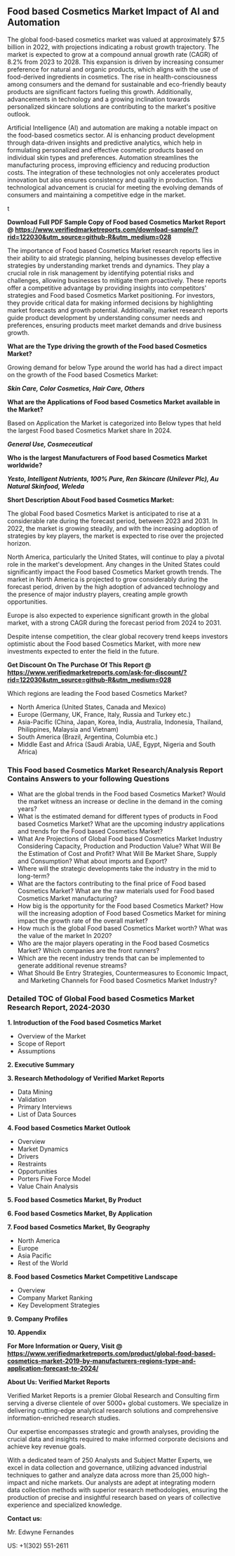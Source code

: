 <h2>Food based Cosmetics Market Impact of AI and Automation</h2><p>The global food-based cosmetics market was valued at approximately $7.5 billion in 2022, with projections indicating a robust growth trajectory. The market is expected to grow at a compound annual growth rate (CAGR) of 8.2% from 2023 to 2028. This expansion is driven by increasing consumer preference for natural and organic products, which aligns with the use of food-derived ingredients in cosmetics. The rise in health-consciousness among consumers and the demand for sustainable and eco-friendly beauty products are significant factors fueling this growth. Additionally, advancements in technology and a growing inclination towards personalized skincare solutions are contributing to the market's positive outlook.</p><p>Artificial Intelligence (AI) and automation are making a notable impact on the food-based cosmetics sector. AI is enhancing product development through data-driven insights and predictive analytics, which help in formulating personalized and effective cosmetic products based on individual skin types and preferences. Automation streamlines the manufacturing process, improving efficiency and reducing production costs. The integration of these technologies not only accelerates product innovation but also ensures consistency and quality in production. This technological advancement is crucial for meeting the evolving demands of consumers and maintaining a competitive edge in the market.</p>t</p><p id="" class=""><strong>Download Full PDF Sample Copy of Food based Cosmetics Market Report @ <a href="https://www.verifiedmarketreports.com/download-sample/?rid=122030&utm_source=github-R&utm_medium=028" target="_blank">https://www.verifiedmarketreports.com/download-sample/?rid=122030&utm_source=github-R&utm_medium=028</a></strong></p><p>The importance of&nbsp;Food based Cosmetics Market research reports lies in their ability to aid strategic planning, helping businesses develop effective strategies by understanding market trends and dynamics. They play a crucial role in risk management by identifying potential risks and challenges, allowing businesses to mitigate them proactively. These reports offer a competitive advantage by providing insights into competitors' strategies and Food based Cosmetics Market positioning. For investors, they provide critical data for making informed decisions by highlighting market forecasts and growth potential. Additionally, market research reports guide product development by understanding consumer needs and preferences, ensuring products meet market demands and drive business growth.</p><p><strong>What are the&nbsp;Type driving the growth of the Food based Cosmetics Market?</strong></p><p id="" class="">Growing demand for below Type around the world has had a direct impact on the growth of the Food based Cosmetics Market:</p><em><strong>Skin Care, Color Cosmetics, Hair Care, Others</strong></em></p><strong>What are the&nbsp;Applications&nbsp;of Food based Cosmetics Market available in the Market?</strong></p><p id="" class="">Based on Application the Market is categorized into Below types that held the largest Food based Cosmetics Market share In 2024.</p><em><strong>General Use, Cosmeceutical</strong></em></p><strong>Who is the largest Manufacturers of Food based Cosmetics Market worldwide?</strong></p><p><em><strong>Yesto, Intelligent Nutrients, 100% Pure, Ren Skincare (Unilever Plc), Au Natural Skinfood, Weleda</strong></em></p><p id="" class=""><strong>Short Description About Food based Cosmetics Market:</strong></p><p>The global Food based Cosmetics Market is anticipated to rise at a considerable rate during the forecast period, between 2023 and 2031. In 2022, the market is growing steadily, and with the increasing adoption of strategies by key players, the market is expected to rise over the projected horizon.</p><p>North America, particularly the United States, will continue to play a pivotal role in the market's development. Any changes in the United States could significantly impact the Food based Cosmetics Market growth trends. The market in North America is projected to grow considerably during the forecast period, driven by the high adoption of advanced technology and the presence of major industry players, creating ample growth opportunities.</p><p>Europe is also expected to experience significant growth in the global market, with a strong CAGR during the forecast period from 2024 to 2031.</p><p>Despite intense competition, the clear global recovery trend keeps investors optimistic about the Food based Cosmetics Market, with more new investments expected to enter the field in the future.</p><p id="" class=""><strong>Get Discount On The Purchase Of This Report @ <a href="https://www.verifiedmarketreports.com/ask-for-discount/?rid=122030&utm_source=github-R&utm_medium=028" target="_blank">https://www.verifiedmarketreports.com/ask-for-discount/?rid=122030&utm_source=github-R&utm_medium=028</a></strong></p>Which regions are leading the Food based Cosmetics Market?</p><ul><li>North America (United States, Canada and Mexico)</li><li>Europe (Germany, UK, France, Italy, Russia and Turkey etc.)</li><li>Asia-Pacific (China, Japan, Korea, India, Australia, Indonesia, Thailand, Philippines, Malaysia and Vietnam)</li><li>South America (Brazil, Argentina, Columbia etc.)</li><li>Middle East and Africa (Saudi Arabia, UAE, Egypt, Nigeria and South Africa)</li></ul><h3 id="" class="">This Food based Cosmetics Market Research/Analysis Report Contains Answers to your following Questions</h3><ul><li>What are the global trends in the Food based Cosmetics Market? Would the market witness an increase or decline in the demand in the coming years?</li><li>What is the estimated demand for different types of products in Food based Cosmetics Market? What are the upcoming industry applications and trends for the Food based Cosmetics Market?</li><li>What Are Projections of Global Food based Cosmetics Market Industry Considering Capacity, Production and Production Value? What Will Be the Estimation of Cost and Profit? What Will Be Market Share, Supply and Consumption? What about imports and Export?</li><li>Where will the strategic developments take the industry in the mid to long-term?</li><li>What are the factors contributing to the final price of Food based Cosmetics Market? What are the raw materials used for Food based Cosmetics Market manufacturing?</li><li>How big is the opportunity for the Food based Cosmetics Market? How will the increasing adoption of Food based Cosmetics Market for mining impact the growth rate of the overall market?</li><li>How much is the global Food based Cosmetics Market worth? What was the value of the market In 2020?</li><li>Who are the major players operating in the Food based Cosmetics Market? Which companies are the front runners?</li><li>Which are the recent industry trends that can be implemented to generate additional revenue streams?</li><li>What Should Be Entry Strategies, Countermeasures to Economic Impact, and Marketing Channels for Food based Cosmetics Market Industry?</li></ul><h3 id="" class="">Detailed TOC of Global Food based Cosmetics Market Research Report, 2024-2030</h3><p id="" class=""><strong>1. Introduction of the Food based Cosmetics Market</strong></p><ul><li>Overview of the Market</li><li>Scope of Report</li><li>Assumptions</li></ul><p id="" class=""><strong>2. Executive Summary</strong></p><p id="" class=""><strong>3. Research Methodology of Verified Market Reports</strong></p><ul><li>Data Mining</li><li>Validation</li><li>Primary Interviews</li><li>List of Data Sources</li></ul><p id="" class=""><strong>4. Food based Cosmetics Market Outlook</strong></p><ul><li>Overview</li><li>Market Dynamics</li><li>Drivers</li><li>Restraints</li><li>Opportunities</li><li>Porters Five Force Model</li><li>Value Chain Analysis</li></ul><p id="" class=""><strong>5. Food based Cosmetics Market, By Product</strong></p><p id="" class=""><strong>6. Food based Cosmetics Market, By Application</strong></p><p id="" class=""><strong>7. Food based Cosmetics Market, By Geography</strong></p><ul><li>North America</li><li>Europe</li><li>Asia Pacific</li><li>Rest of the World</li></ul><p id="" class=""><strong>8. Food based Cosmetics Market Competitive Landscape</strong></p><ul><li>Overview</li><li>Company Market Ranking</li><li>Key Development Strategies</li></ul><p id="" class=""><strong>9. Company Profiles</strong></p><p id="" class=""><strong>10. Appendix</strong></p><p id="" class=""><strong>For More Information or Query, Visit @ <a href="https://www.verifiedmarketreports.com/product/global-food-based-cosmetics-market-2019-by-manufacturers-regions-type-and-application-forecast-to-2024/" target="_blank">https://www.verifiedmarketreports.com/product/global-food-based-cosmetics-market-2019-by-manufacturers-regions-type-and-application-forecast-to-2024/</a></strong></p><p id="" class=""><strong>About Us: Verified Market Reports</strong></p><p id="" class="">Verified Market Reports is a premier Global Research and Consulting firm serving a diverse clientele of over 5000+ global customers. We specialize in delivering cutting-edge analytical research solutions and comprehensive information-enriched research studies.</p><p id="" class="">Our expertise encompasses strategic and growth analyses, providing the crucial data and insights required to make informed corporate decisions and achieve key revenue goals.</p><p id="" class="">With a dedicated team of 250 Analysts and Subject Matter Experts, we excel in data collection and governance, utilizing advanced industrial techniques to gather and analyze data across more than 25,000 high-impact and niche markets. Our analysts are adept at integrating modern data collection methods with superior research methodologies, ensuring the production of precise and insightful research based on years of collective experience and specialized knowledge.</p><p id="" class=""><strong>Contact us:</strong></p><p id="" class="">Mr. Edwyne Fernandes</p><p id="" class="">US: +1(302) 551-2611</p>